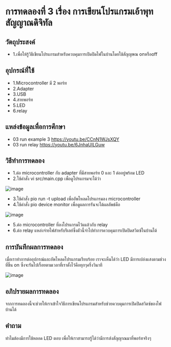 # การทดลองที่ 3 เรื่อง การเขียนโปรแกรมเอ้าพุทสัญญาณดิจิทัล
## วัตถุประสงค์
* 1.เพื่อให้รู้วิธีเขียนโปรแกรมสำหรับควบคุมการเปิดปิดไฟในบ้านโดยใช้สัญญษณ onหรือoff
## อุปกรณ์ที่ใช้
* 1.Microcontroller มี 2 พอร์ท
* 2.Adapter
* 3.USB
* 4.สายพอร์ท
* 5.LED
* 6.relay
## แหล่งข้อมูลเพื่อการศึกษา
* 03 run example 3 https://youtu.be/CCnN1WJsXQY
* 03 run relay https://youtu.be/6JnhaUILGuw
## วิธีทำการทดลอง
* 1.ต่อ microcontroller กับ adapter ที่มีสายพอร์ท 0 และ 1 ต่ออยู่พร้อม LED 
* 2.ใช้คำสั่ง vi src/main.cpp เพื่อดูโปรแกรมจะได้ว่า

![image](https://user-images.githubusercontent.com/80880258/112257442-69eca980-8c97-11eb-8301-654f080b373e.png)

* 3.ใช้คำสั่ง pio run -t upload เพื่ออัพโหลดโปรแกรมลง microcontroller 
* 4.ใช้คำสั่ง pio device monitor เพื่อดูผลการรันจะได้ผลลัพธ์คือ

![image](https://user-images.githubusercontent.com/80880258/112257774-f008f000-8c97-11eb-9fd5-f312fb55c7c2.png)

* 5.ต่อ microcontroller ที่ลงโปรแกรมไว้แแล้วกับ relay
* 6.ต่อ relay แหล่งจ่ายไฟสำหรับรีเลย์ซึ่งตัวนี้จำไปทำการควบคุมการเปิดปิดสวิตซ์ในบ้านได้
## การบันทึกผลการทดลอง
เมื่อเราทำการต่ออุปกรณ์และอัพโหลดโปรแกรมเรียบร้อย เราจะเห็นได้ว่า LED มีการเปล่งแสงตามช่วงที่ขึ้น on ซึ่งจะรันไปเรื่อยตามเวลาที่เราตั้งไว้คือทุกๆครึ่งวินาที

![image](https://user-images.githubusercontent.com/80880258/112258719-8db0ef00-8c99-11eb-9ffb-d47dc483758c.png)

## อภิปรายผลการทดลอง
จากการทดลองนี้จะช่วยให้เราเข้าใจวิธีการเขียนโปรแกรมสำหรับช่วยควบคุมการเปิดปิดสวิตซ์ของไฟบ้านได้
## คำถาม
ทำไมต้องมีการใช้หลอด LED
ตอบ เพื่อให้เราสามารถรู้ได้ว่ามีการส่งสัญญาณมาที่พอร์ทจริงๆ
 
